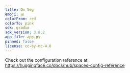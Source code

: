 ```yaml
---
title: Ov Seg
emoji: 📊
colorFrom: red
colorTo: pink
sdk: gradio
sdk_version: 3.8.2
app_file: app.py
pinned: false
license: cc-by-nc-4.0
---
```


Check out the configuration reference at https://huggingface.co/docs/hub/spaces-config-reference